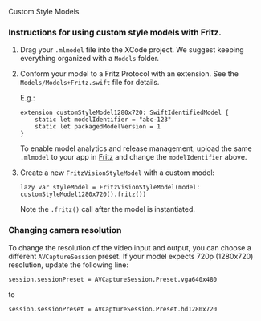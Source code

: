 Custom Style Models

### Instructions for using custom style models with Fritz.

1. Drag your `.mlmodel` file into the XCode project. We suggest keeping everything organized with a `Models` folder.

2. Conform your model to a Fritz Protocol with an extension. See the `Models/Models+Fritz.swift` file for details.

    E.g.:
    ```
    extension customStyleModel1280x720: SwiftIdentifiedModel {
        static let modelIdentifier = "abc-123"
        static let packagedModelVersion = 1
    }
    ```

    To enable model analytics and release management, upload the same `.mlmodel` to your app in [Fritz](https://app.fritz.ai) and change the `modelIdentifier` above.

3. Create a new `FritzVisionStyleModel` with a custom model:

    ```
    lazy var styleModel = FritzVisionStyleModel(model: customStyleModel1280x720().fritz())
    ```

    Note the `.fritz()` call after the model is instantiated.

### Changing camera resolution

To change the resolution of the video input and output, you can choose a different `AVCaptureSession` preset. If your model expects 720p (1280x720) resolution, update the following line:
```
session.sessionPreset = AVCaptureSession.Preset.vga640x480
```
to
```
session.sessionPreset = AVCaptureSession.Preset.hd1280x720
```
